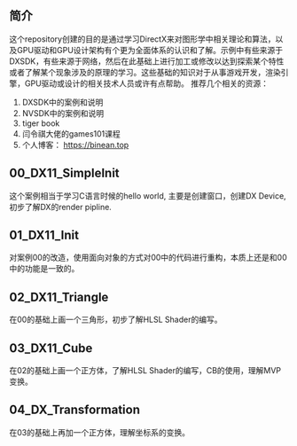 ## 简介

这个repository创建的目的是通过学习DirectX来对图形学中相关理论和算法，以及GPU驱动和GPU设计架构有个更为全面体系的认识和了解。示例中有些来源于DXSDK，有些来源于网络，然后在此基础上进行加工或修改以达到探索某个特性或者了解某个现象涉及的原理的学习。这些基础的知识对于从事游戏开发，渲染引擎，GPU驱动或设计的相关技术人员或许有点帮助。
推荐几个相关的资源：
1. DXSDK中的案例和说明
2. NVSDK中的案例和说明
3. tiger book
4. 闫令祺大佬的games101课程
5. 个人博客： https://binean.top

## 00_DX11_SimpleInit
这个案例相当于学习C语言时候的hello world, 主要是创建窗口，创建DX Device, 初步了解DX的render pipline.

## 01_DX11_Init
对案例00的改造，使用面向对象的方式对00中的代码进行重构，本质上还是和00中的功能是一致的。

## 02_DX11_Triangle
在00的基础上画一个三角形，初步了解HLSL Shader的编写。

## 03_DX11_Cube
在02的基础上画一个正方体，了解HLSL Shader的编写，CB的使用，理解MVP变换。

## 04_DX_Transformation
在03的基础上再加一个正方体，理解坐标系的变换。

